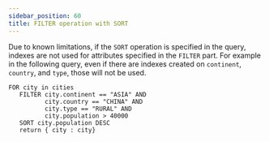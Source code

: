 ```yaml
---
sidebar_position: 60
title: FILTER operation with SORT
---
```


Due to known limitations, if the `SORT` operation is specified in the query, indexes are not used for attributes specified in the `FILTER` part.  For example in the following query, even if there are indexes created on `continent`, `country`, and `type`, those will not be used.

```
FOR city in cities
   FILTER city.continent == "ASIA" AND
          city.country == "CHINA" AND
          city.type == "RURAL" AND
          city.population > 40000
   SORT city.population DESC     
   return { city : city}
```